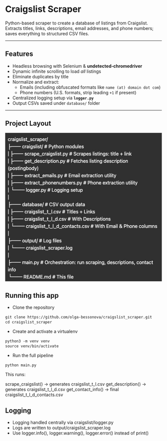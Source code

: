 # Craigslist Scraper

Python-based scraper to create a database of listings from Craigslist.  
Extracts titles, links, descriptions, email addresses, and phone numbers; saves everything to structured CSV files.

---

## Features

- Headless browsing with Selenium & **undetected‑chromedriver**  
- Dynamic infinite scrolling to load *all* listings  
- Eliminate duplicates by title  
- Normalize and extract:
  - Emails (including obfuscated formats like `name (at) domain dot com`)
  - Phone numbers (U.S. formats, strip leading `+1` if present)
- Centralized logging setup via **`logger.py`**  
- Output CSVs saved under `database/` folder

---

## Project Layout
![Screenshot](misc/structure.jpg)
<!-- craigslist_scraper/
│
├── craigslist/ ← Python modules
│ ├── scrape_craigslist.py ← Scrapes listings: title + link
│ ├── get_description.py ← Fetches listing description (postingbody)
│ ├── extract_emails.py ← Email extraction utility
│ ├── extract_phonenumbers.py ← Phone extraction utility
│ └── logger.py ← Logging setup
│
├── database/ ← CSV output data
│ ├── craigslist_t_l.csv ← Titles + Links
│ ├── craigslist_t_l_d.csv ← With Descriptions
│ └── craigslist_t_l_d_contacts.csv ← With Email & Phone columns
│
├── output/ ← Log files
│ └── craigslist_scraper.log
│
├── main.py ← Orchestration: run scraping, descriptions, contact info
├── requirements.txt ← Python dependencies
└── README.md ← This file -->

## Running this app
- Clone the repository 
```
git clone https://github.com/olga-bessonova/craigslist_scraper.git
cd craigslist_scraper
```
- Create and activate a virtualenv
```
python3 -m venv venv
source venv/bin/activate
```
- Run the full pipeline
```
python main.py
```

This runs:

scrape_craigslist() → generates craigslist_t_l.csv
get_description() → generates craigslist_t_l_d.csv
get_contact_info() → final craigslist_t_l_d_contacts.csv
## Logging
- Logging handled centrally via craigslist/logger.py
- Logs are written to output/craigslist_scraper.log
- Use logger.info(), logger.warning(), logger.error() instead of print()

